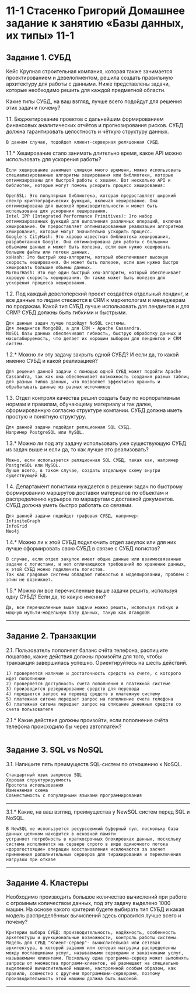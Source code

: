 # 11-1 Стасенко Григорий Домашнее задание к занятию «Базы данных, их типы» 11-1

## Задание 1. СУБД
Кейс
Крупная строительная компания, которая также занимается проектированием и девелопментом, решила создать правильную архитектуру для работы с данными. Ниже представлены задачи, которые необходимо решить для каждой предметной области.

Какие типы СУБД, на ваш взгляд, лучше всего подойдут для решения этих задач и почему?

1.1. Бюджетирование проектов с дальнейшим формированием финансовых аналитических отчётов и прогнозирования рисков. СУБД должна гарантировать целостность и чёткую структуру данных.

````
В данном случае, подойдет клиент-серверная реляцонная СУБД.
````

1.1.* Хеширование стало занимать длительно время, какое API можно использовать для ускорения работы?

````
Если хеширование занимает слишком много времени, можно использовать специализированные алгоритмы хеширования или библиотеки, которые оптимизированы для быстрой работы с хешами. Вот несколько API и библиотек, которые могут помочь ускорить процесс хеширования:

OpenSSL: Это популярная библиотека, которая предоставляет широкий спектр криптографических функций, включая хеширование. Она оптимизирована для высокой производительности и может быть использована для ускорения хеширования.
Intel IPP (Integrated Performance Primitives): Это набор оптимизированных функций для выполнения различных операций, включая хеширование. Он предоставляет оптимизированные реализации алгоритмов хеширования, которые могут значительно ускорить процесс.
Google's CityHash: Это хорошо известная библиотека хеширования, разработанная Google. Она оптимизирована для работы с большими объемами данных и может быть полезна, если вам нужно хешировать большие файлы или потоки данных.
xxHash: Это быстрый хеш-алгоритм, который обеспечивает высокую скорость хеширования. Он может быть полезен, если вам нужно быстро хешировать большие объемы данных.
MurmurHash: Это еще один быстрый хеш-алгоритм, который обеспечивает хорошую скорость хеширования. Он также может быть полезен для ускорения процесса хеширования.
````

1.2. Под каждый девелоперский проект создаётся отдельный лендинг, и все данные по лидам стекаются в CRM к маркетологам и менеджерам по продажам. Какой тип СУБД лучше использовать для лендингов и для CRM? СУБД должны быть гибкими и быстрыми.

````
Для данных задач лучше подойдут NoSQL системы.
Для лендингов MongoDB, а для CRM - Apache Cassandra.
NoSQL базы данных обеспечивают гибкость, быструю обработку данных и масштабируемость, что делает их хорошим выбором для лендингов и CRM систем.
````

1.2.* Можно ли эту задачу закрыть одной СУБД? И если да, то какой именно СУБД и какой реализацией?

````
Для решения данной задачи с помощью одной СУБД может подойти Apache Cassandra, так как она обеспечивает возможность создания разных таблиц для разных типов данных, что позволяет эффективно хранить и обрабатывать данные из разных источников
````

1.3. Отдел контроля качества решил создать базу по корпоративным нормам и правилам, обучающему материалу и так далее, сформированную согласно структуре компании. СУБД должна иметь простую и понятную структуру.

````
Для данной задачи подойдет реляционная SQL СУБД.
Например PostgreSQL или MySQL.

````

1.3.* Можно ли под эту задачу использовать уже существующую СУБД из задач выше и если да, то как лучше это реализовать?

````
Можно, если используется реляционная SQL СУБД, такая как, например PostgreSQL или MySQL.
Лучше всего, в таком случае, создать отдельную схему внутри существующей БД.
````

1.4. Департамент логистики нуждается в решении задач по быстрому формированию маршрутов доставки материалов по объектам и распределению курьеров по маршрутам с доставкой документов. СУБД должна уметь быстро работать со связями.

````
Для данной задачи подойдет графовая СУБД, например:
InfiniteGraph
InfoGrid
Neo4j
````

1.4.* Можно ли к этой СУБД подключить отдел закупок или для них лучше сформировать свою СУБД в связке с СУБД логистов?

````
В случае, если отдел закупок имеет общие данные или взаимосвязанные задачи с логистами, и нет отличающихся требований по хранению данных, к этой СУБД можно подключить логистов.
Так как графовые системы обладают гибкостью в моделировании, проблем с этим не возникнет.
````

1.5.* Можно ли все перечисленные выше задачи решить, используя одну СУБД? Если да, то какую именно?

````
Да, все перечисленные выше задачи можно решить, используя гибкую и мощную мульти-модельную базу данных, такую как ArangoDB
````


---

## Задание 2. Транзакции
2.1. Пользователь пополняет баланс счёта телефона, распишите пошагово, какие действия должны произойти для того, чтобы транзакция завершилась успешно. Ориентируйтесь на шесть действий.

````
1) проверяется наличие и достаточность средств на счете, с которого идет пополнение
2) проверяется доступность счета пополнения в платежной системе
3) производится резервирование средств для перевода
4) передается запрос на перевод средств в платежную систему
5) платежная ситема передает запрос на пополнение счета телефона
6) платежная ситема передает запрос на списание денежных средств со счета пользователя
````

2.1.* Какие действия должны произойти, если пополнение счёта телефона происходило бы через автоплатёж?

````

````
 
## Задание 3. SQL vs NoSQL
3.1. Напишите пять преимуществ SQL-систем по отношению к NoSQL.

````
Стандартный язык запросов SQL
Хорошая структурируемость
Простота использования
Изменяемая схема
Совместимость с популярными языками программирования
````

---
3.1.* Какие, на ваш взгляд, преимущества у NewSQL систем перед SQL и NoSQL.

````
В NewSQL не используется ресурсоемкий буферный пул, поскольку база данных целиком находится в основной памяти
устраняет потребность в краткосрочных блокировках данных, поскольку система исполняется на сервере строго в виде одиночного потока
«дорогостоящие» операции восстановления исключаются за засчет применения дополнительных серверов для тиражирования и переключения нагрузки при отказе
````

---

## Задание 4. Кластеры
Необходимо производить большое количество вычислений при работе с огромным количеством данных, под эту задачу выделено 1000 машин.
На основе какого критерия будете выбирать тип СУБД и какая модель распределённых вычислений здесь справится лучше всего и почему?

````
Критерии выбора СУБД: производительность, надёжность, особенность архетектуры и функциональные возможности, контроль работы системы. Модель для СУБД "Клиент-сервер"- вычислительная или сетевая архитектура, в которой задания или сетевая нагрузка распределенны между поставщиками услуг, называемыми серверами и заказчиками услуг, называемыми клиентами. Поскольку одна программа-сервер может выполнять запросы от множества программ-клиентов, её размещают на специально выделенной вычислительной машине, настроенной особым образом, как правило, совместно с другими программами-серверами, поэтому производительность этой машины должна быть высокой.
````

---
